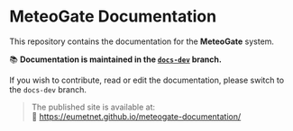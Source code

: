 # MeteoGate Documentation

This repository contains the documentation for the **MeteoGate** system.

📚 **Documentation is maintained in the [`docs-dev`](https://github.com/EUMETNET/meteogate-documentation/tree/docs-dev) branch.**

If you wish to contribute, read or edit the documentation, please switch to the `docs-dev` branch.

> The published site is available at:  
> 🔗 https://eumetnet.github.io/meteogate-documentation/

